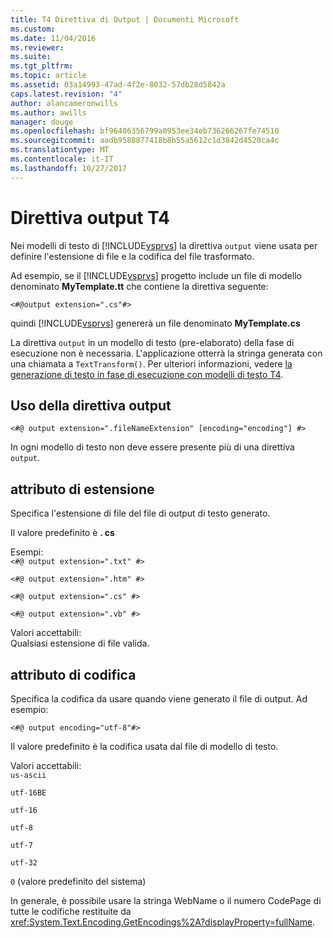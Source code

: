 ```yaml
---
title: T4 Direttiva di Output | Documenti Microsoft
ms.custom: 
ms.date: 11/04/2016
ms.reviewer: 
ms.suite: 
ms.tgt_pltfrm: 
ms.topic: article
ms.assetid: 03a14993-47ad-4f2e-8032-57db28d5842a
caps.latest.revision: "4"
author: alancameronwills
ms.author: awills
manager: douge
ms.openlocfilehash: bf96406356799a0953ee34eb736266267fe74510
ms.sourcegitcommit: aadb9588877418b8b55a5612c1d3842d4520ca4c
ms.translationtype: MT
ms.contentlocale: it-IT
ms.lasthandoff: 10/27/2017
---
```

# <a name="t4-output-directive"></a>Direttiva output T4
Nei modelli di testo di [!INCLUDE[vsprvs](../code-quality/includes/vsprvs_md.md)] la direttiva `output` viene usata per definire l'estensione di file e la codifica del file trasformato.  
  
 Ad esempio, se il [!INCLUDE[vsprvs](../code-quality/includes/vsprvs_md.md)] progetto include un file di modello denominato **MyTemplate.tt** che contiene la direttiva seguente:  
  
 `<#@output extension=".cs"#>`  
  
 quindi [!INCLUDE[vsprvs](../code-quality/includes/vsprvs_md.md)] genererà un file denominato **MyTemplate.cs**  
  
 La direttiva `output` in un modello di testo (pre-elaborato) della fase di esecuzione non è necessaria. L'applicazione otterrà la stringa generata con una chiamata a `TextTransform()`. Per ulteriori informazioni, vedere [la generazione di testo in fase di esecuzione con modelli di testo T4](../modeling/run-time-text-generation-with-t4-text-templates.md).  
  
## <a name="using-the-output-directive"></a>Uso della direttiva output  
  
```  
<#@ output extension=".fileNameExtension" [encoding="encoding"] #>  
```  
  
 In ogni modello di testo non deve essere presente più di una direttiva `output`.  
  
## <a name="extension-attribute"></a>attributo di estensione  
 Specifica l'estensione di file del file di output di testo generato.  
  
 Il valore predefinito è **. cs**  
  
 Esempi:  
 `<#@ output extension=".txt" #>`  
  
 `<#@ output extension=".htm" #>`  
  
 `<#@ output extension=".cs" #>`  
  
 `<#@ output extension=".vb" #>`  
  
 Valori accettabili:  
 Qualsiasi estensione di file valida.  
  
## <a name="encoding-attribute"></a>attributo di codifica  
 Specifica la codifica da usare quando viene generato il file di output. Ad esempio:  
  
 `<#@ output encoding="utf-8"#>`  
  
 Il valore predefinito è la codifica usata dal file di modello di testo.  
  
 Valori accettabili:  
 `us-ascii`  
  
 `utf-16BE`  
  
 `utf-16`  
  
 `utf-8`  
  
 `utf-7`  
  
 `utf-32`  
  
 `0` (valore predefinito del sistema)  
  
 In generale, è possibile usare la stringa WebName o il numero CodePage di tutte le codifiche restituite da <xref:System.Text.Encoding.GetEncodings%2A?displayProperty=fullName>.